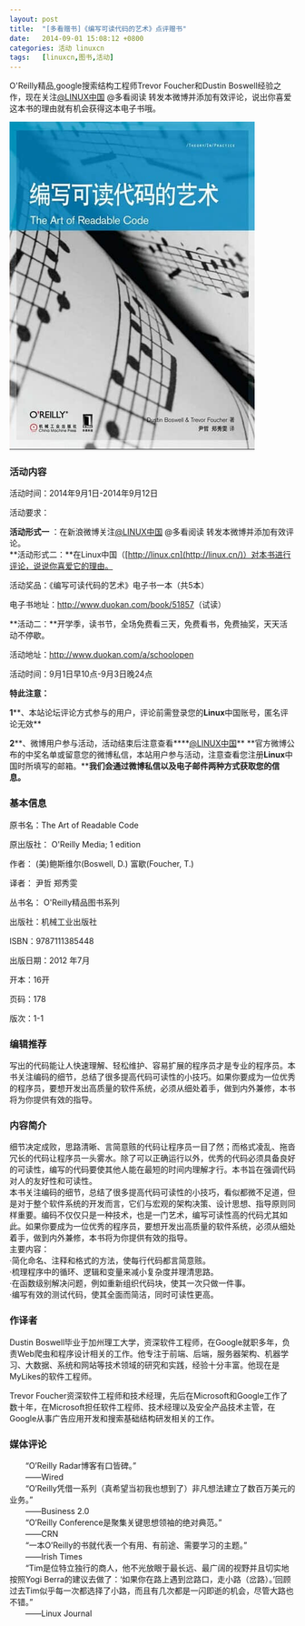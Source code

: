 ```yaml
---
layout: post
title:	"[多看赠书]《编写可读代码的艺术》点评赠书"
date:	2014-09-01 15:08:12 +0800 
categories:	活动 linuxcn 
tags:	[linuxcn,图书,活动]
---
```



O'Reilly精品,google搜索结构工程师Trevor Foucher和Dustin Boswell经验之作，现在关注[@LINUX中国](http://linux.cn/home.php?mod=space&uid=16101) @多看阅读 转发本微博并添加有效评论，说出你喜爱这本书的理由就有机会获得这本电子书哦。


![](/Asserts/Images/album/201409/01/141719ecawab744w7a9tgz.jpg)


### 活动内容


活动时间：2014年9月1日-2014年9月12日


活动要求： 


**活动形式一** ：在新浪微博关注[@LINUX中国](http://linux.cn/home.php?mod=space&uid=16101) @多看阅读 转发本微博并添加有效评论。  
**活动形式二：**在Linux中国（[http://linux.cn](http://linux.cn/)）对本书进行评论，说说你喜爱它的理由。 


活动奖品：《编写可读代码的艺术》电子书一本（共5本）


电子书地址：<http://www.duokan.com/book/51857>（试读）


**活动二：**开学季，读书节，全场免费看三天，免费看书，免费抽奖，天天活动不停歇。


活动地址：<http://www.duokan.com/a/schoolopen>


活动时间：9月1日早10点-9月3日晚24点


**特此注意：**


**1****、本站论坛评论方式参与的用户，评论前需登录您的****Linux****中国账号，匿名评论无效**


**2****、微博用户参与活动，活动结束后注意查看****[@LINUX中国](http://linux.cn/home.php?mod=space&uid=16101)** **官方微博公布的中奖名单或留意您的微博私信，本站用户参与活动，注意查看您注册****Linux****中国时所填写的邮箱。****我们会通过微博私信以及电子邮件两种方式获取您的信息。**


### 基本信息


原书名：The Art of Readable Code


原出版社： O'Reilly Media; 1 edition


作者： (美)鲍斯维尔(Boswell, D.) 富歇(Foucher, T.) 


译者： 尹哲 郑秀雯


丛书名： O'Reilly精品图书系列


出版社：机械工业出版社


ISBN：9787111385448


出版日期：2012 年7月


开本：16开


页码：178


版次：1-1


### 编辑推荐


写出的代码能让人快速理解、轻松维护、容易扩展的程序员才是专业的程序员。本书关注编码的细节，总结了很多提高代码可读性的小技巧。如果你要成为一位优秀的程序员，要想开发出高质量的软件系统，必须从细处着手，做到内外兼修，本书将为你提供有效的指导。


### 内容简介


细节决定成败，思路清晰、言简意赅的代码让程序员一目了然；而格式凌乱、拖沓冗长的代码让程序员一头雾水。除了可以正确运行以外，优秀的代码必须具备良好的可读性，编写的代码要使其他人能在最短的时间内理解才行。本书旨在强调代码对人的友好性和可读性。  
本书关注编码的细节，总结了很多提高代码可读性的小技巧，看似都微不足道，但是对于整个软件系统的开发而言，它们与宏观的架构决策、设计思想、指导原则同样重要。编码不仅仅只是一种技术，也是一门艺术，编写可读性高的代码尤其如此。如果你要成为一位优秀的程序员，要想开发出高质量的软件系统，必须从细处着手，做到内外兼修，本书将为你提供有效的指导。  
主要内容：  
·简化命名、注释和格式的方法，使每行代码都言简意赅。  
·梳理程序中的循环、逻辑和变量来减小复杂度并理清思路。  
·在函数级别解决问题，例如重新组织代码块，使其一次只做一件事。  
·编写有效的测试代码，使其全面而简洁，同时可读性更高。 


### 作译者


Dustin Boswell毕业于加州理工大学，资深软件工程师，在Google就职多年，负责Web爬虫和程序设计相关的工作。他专注于前端、后端，服务器架构、机器学习、大数据、系统和网站等技术领域的研究和实践，经验十分丰富。他现在是MyLikes的软件工程师。


Trevor Foucher资深软件工程师和技术经理，先后在Microsoft和Google工作了数十年，在Microsoft担任软件工程师、技术经理以及安全产品技术主管，在Google从事广告应用开发和搜索基础结构研发相关的工作。


### 媒体评论


　　“O’Reilly Radar博客有口皆碑。”   
　　——Wired   
　　“O’Reilly凭借一系列（真希望当初我也想到了）非凡想法建立了数百万美元的业务。”   
　　——Business 2.0   
　　“O’Reilly Conference是聚集关键思想领袖的绝对典范。”   
　　——CRN   
　　“一本O’Reilly的书就代表一个有用、有前途、需要学习的主题。”   
　　——Irish Times   
　　“Tim是位特立独行的商人，他不光放眼于最长远、最广阔的视野并且切实地按照Yogi Berra的建议去做了：‘如果你在路上遇到岔路口，走小路（岔路）。’回顾过去Tim似乎每一次都选择了小路，而且有几次都是一闪即逝的机会，尽管大路也不错。”   
　　——Linux Journal
